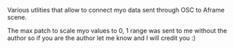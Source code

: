 Various utlities that allow to connect myo data sent through OSC to Aframe scene.

The max patch to scale myo values to 0, 1 range was sent to me without the author so if you are the author let me know and I will credit you :)
